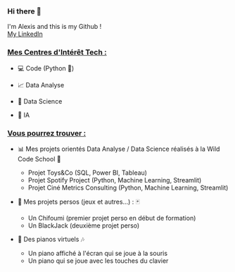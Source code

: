 ### Hi there 👋

I'm Alexis and this is my Github !  
[My LinkedIn](https://www.linkedin.com/in/alexis-murail/)   

  
### <ins>Mes Centres d'Intérêt Tech :</ins>

* :computer: Code (Python :snake:)

* :chart_with_upwards_trend: Data Analyse

* :1234: Data Science

* 🤖 IA 
  


### <ins>Vous pourrez trouver :<ins>

* :bar_chart: Mes projets orientés Data Analyse / Data Science réalisés à la Wild Code School :school:
  * Projet Toys&Co (SQL, Power BI, Tableau)
  * Projet Spotify Project (Python, Machine Learning, Streamlit)
  * Projet Ciné Metrics Consulting (Python, Machine Learning, Streamlit)

* :game_die: Mes projets persos (jeux et autres...) : :black_joker:
  * Un Chifoumi (premier projet perso en début de formation)
  * Un BlackJack (deuxième projet perso)

* :musical_keyboard: Des pianos virtuels :notes:
  * Un piano affiché à l'écran qui se joue à la souris
  * Un piano qui se joue avec les touches du clavier

  <!--
**Datalex0/Datalex0** is a ✨ _special_ ✨ repository because its `README.md` (this file) appears on your GitHub profile.

Here are some ideas to get you started:

- 🔭 I’m currently working on ...
- 🌱 I’m currently learning ...
- 👯 I’m looking to collaborate on ...
- 🤔 I’m looking for help with ...
- 💬 Ask me about ...
- 📫 How to reach me: ...
- 😄 Pronouns: ...
- ⚡ Fun fact: ...
**mot** = bold
_mot_ = italic
<ins> mot </ins> = souligné
[Visit GitHub!](www.github.com) = lien vers github
![Benjamin Bannekat](https://octodex.github.com/images/bannekat.png) = image [alt](lien)
> " phrase " = bloc de citation (ou > à chaque ligne si plusieurs paragraphes)
* = point pour liste
 * = point pour sous-liste
1. = liste numérotée
(2 espaces) = pour aller à la ligne
Emojis : https://gist.github.com/rxaviers/7360908

-->


